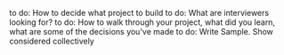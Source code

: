to do: How to decide what project to build
to do: What are interviewers looking for?
to do: How to walk through your project, what did you learn, what are some of the decisions you've made
to do: Write Sample. Show considered collectively